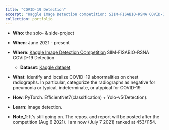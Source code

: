 ```yaml
---
title: "COVID-19 Detection"
excerpt: "Kaggle Image Detection competition: SIIM-FISABIO-RSNA COVID-19 Detection"
collection: portfolio
---
```


- **Who**: the solo- & side-project
- **When**: June 2021 - present
- **Where**: [Kaggle Image Detection Competition](https://www.kaggle.com/c/siim-covid19-detection) SIIM-FISABIO-RSNA COVID-19 Detection
  - **Dataset**: [Kaggle dataset](https://www.kaggle.com/c/siim-covid19-detection/data)
- **What**:  Identify and localize COVID-19 abnormalities on chest radiographs. In particular, categorize the radiographs as negative for pneumonia or typical, indeterminate, or atypical for COVID-19.
- **How**: PyTorch. EfficientNet7(classification) + Yolo-v5(Detection).
- **Learn**: Image detection. 

- **Note_1**: It's still going on. The repos. and report will be posted after the competition (Aug 6 2021). I am now (July 7 2021) ranked at 453/1154. 

<!-- ![데이콘](https://user-images.githubusercontent.com/58493928/116183247-67d09d00-a6d2-11eb-93b4-aa0c594e1781.png)
- Through SOTA model evaluations without using pre-trained weights, I ranked the 21st-rank before 14 days to the deadline of submission, and I ranked at 49th of Private LB among 876 participants. This is because I didn't use the Ensemble/stacking models, and stopped submission by updating codes (due to family issues).
- The winner codes used the ensemble/stacking methods.
- [The repository](https://github.com/haenara-shin/DACON_EMNIST.git) is opened to the public. My own codes were written in UCSD-Datahub server, but forgot to download it from there, so it was deleted.
 -->
